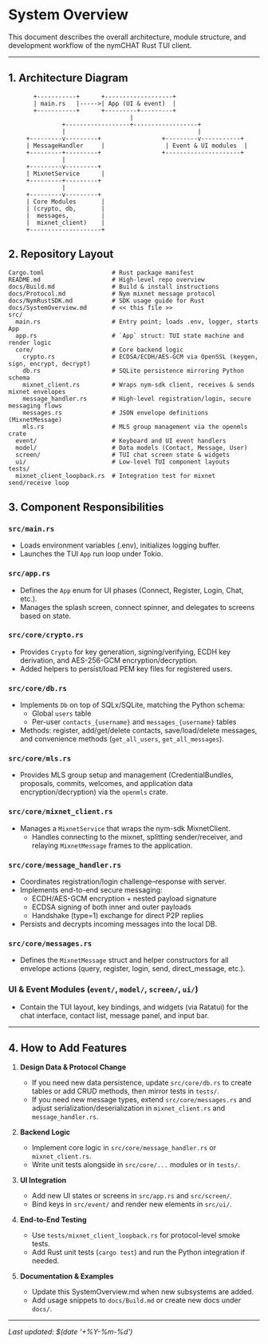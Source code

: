 <!-- This file provides a high-level overview of the Rust TUI client codebase and guidelines for extending it -->
# System Overview

This document describes the overall architecture, module structure, and development workflow of the nymCHAT Rust TUI client.

---

## 1. Architecture Diagram

```text
       +-----------+      +-------------------+
       | main.rs   |----->| App (UI & event)  |
       +-----------+      +---------+---------+
                                  |
               +------------------+------------------+
               |                                     |
     +---------v---------+                 +---------v-----------+
     | MessageHandler     |                 | Event & UI modules  |
     +---------+---------+                 +---------------------+
               |
     +---------v---------+
     | MixnetService      |
     +---------+---------+
               |
     +---------v---------+
     | Core Modules       |
     | (crypto, db,       |
     |  messages,         |
     |  mixnet_client)    |
     +--------------------+
```  

## 2. Repository Layout

```text
Cargo.toml                   # Rust package manifest
README.md                    # High-level repo overview
docs/Build.md                # Build & install instructions
docs/Protocol.md             # Nym mixnet message protocol
docs/NymRustSDK.md           # SDK usage guide for Rust
docs/SystemOverview.md       # << this file >>
src/
  main.rs                    # Entry point; loads .env, logger, starts App
  app.rs                     # `App` struct: TUI state machine and render logic
  core/                      # Core backend logic
    crypto.rs                # ECDSA/ECDH/AES-GCM via OpenSSL (keygen, sign, encrypt, decrypt)
    db.rs                    # SQLite persistence mirroring Python schema
    mixnet_client.rs         # Wraps nym-sdk client, receives & sends mixnet envelopes
    message_handler.rs       # High-level registration/login, secure messaging flows
    messages.rs              # JSON envelope definitions (MixnetMessage)
    mls.rs                   # MLS group management via the openmls crate
  event/                     # Keyboard and UI event handlers
  model/                     # Data models (Contact, Message, User)
  screen/                    # TUI chat screen state & widgets
  ui/                        # Low-level TUI component layouts
tests/
  mixnet_client_loopback.rs  # Integration test for mixnet send/receive loop
```

## 3. Component Responsibilities

### `src/main.rs`
- Loads environment variables (.env), initializes logging buffer.
- Launches the TUI `App` run loop under Tokio.

### `src/app.rs`
- Defines the `App` enum for UI phases (Connect, Register, Login, Chat, etc.).
- Manages the splash screen, connect spinner, and delegates to screens based on state.

### `src/core/crypto.rs`
- Provides `Crypto` for key generation, signing/verifying, ECDH key derivation,
  and AES-256-GCM encryption/decryption.
- Added helpers to persist/load PEM key files for registered users.

### `src/core/db.rs`
- Implements `Db` on top of SQLx/SQLite, matching the Python schema:
  - Global `users` table
  - Per-user `contacts_{username}` and `messages_{username}` tables
- Methods: register, add/get/delete contacts, save/load/delete messages, and
  convenience methods (`get_all_users`, `get_all_messages`).

### `src/core/mls.rs`
- Provides MLS group setup and management (CredentialBundles, proposals, commits, welcomes, and application data encryption/decryption) via the `openmls` crate.

### `src/core/mixnet_client.rs`
- Manages a `MixnetService` that wraps the nym-sdk MixnetClient.
    - Handles connecting to the mixnet, splitting sender/receiver,
  and relaying `MixnetMessage` frames to the application.

### `src/core/message_handler.rs`
- Coordinates registration/login challenge–response with server.
- Implements end-to-end secure messaging:
  - ECDH/AES-GCM encryption + nested payload signature
  - ECDSA signing of both inner and outer payloads
  - Handshake (type=1) exchange for direct P2P replies
- Persists and decrypts incoming messages into the local DB.

### `src/core/messages.rs`
- Defines the `MixnetMessage` struct and helper constructors for all
  envelope actions (query, register, login, send, direct_message, etc.).

### UI & Event Modules (`event/`, `model/`, `screen/`, `ui/`)
- Contain the TUI layout, key bindings, and widgets (via Ratatui) for the
  chat interface, contact list, message panel, and input bar.

---

## 4. How to Add Features

1. **Design Data & Protocol Change**
   - If you need new data persistence, update `src/core/db.rs` to create tables
     or add CRUD methods, then mirror tests in `tests/`.
   - If you need new message types, extend `src/core/messages.rs` and adjust
     serialization/deserialization in `mixnet_client.rs` and `message_handler.rs`.

2. **Backend Logic**
   - Implement core logic in `src/core/message_handler.rs` or `mixnet_client.rs`.
   - Write unit tests alongside in `src/core/...` modules or in `tests/`.

3. **UI Integration**
   - Add new UI states or screens in `src/app.rs` and `src/screen/`.
   - Bind keys in `src/event/` and render new elements in `src/ui/`.

4. **End-to-End Testing**
   - Use `tests/mixnet_client_loopback.rs` for protocol-level smoke tests.
   - Add Rust unit tests (`cargo test`) and run the Python integration 
     if needed.

5. **Documentation & Examples**
   - Update this SystemOverview.md when new subsystems are added.
   - Add usage snippets to `docs/Build.md` or create new docs under `docs/`.

---

*Last updated: $(date '+%Y-%m-%d')*
